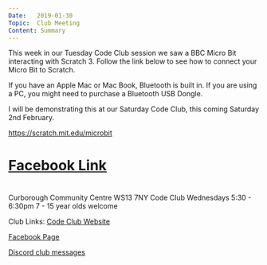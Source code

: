 ```yaml
---
Date:   2019-01-30
Topic:  Club Meeting
Content: Summary
---
```

This week in our Tuesday Code Club session we saw a BBC Micro Bit interacting with Scratch 3. Follow the link below to see how to connect your Micro Bit to Scratch.

If you have an Apple Mac or Mac Book, Bluetooth is built in. If you are using a PC, you might need to purchase a Bluetooth USB Dongle.

I will be demonstrating this at our Saturday Code Club, this coming Saturday 2nd February.

https://scratch.mit.edu/microbit

# [Facebook Link](https://www.facebook.com/1481985248595237/posts/1893125030814588/)

#
Curborough Community Centre
WS13 7NY
Code Club
Wednesdays 5:30 - 6:30pm
7 - 15 year olds welcome

Club Links:
[Code Club Website](https://lichfield-code-club.github.io/)

[Facebook Page](https://www.facebook.com/LichfieldCoders)

[Discord club messages](https://discord.gg/szz6xGK)
